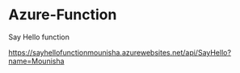 # Azure-Function
Say Hello function

https://sayhellofunctionmounisha.azurewebsites.net/api/SayHello?name=Mounisha
